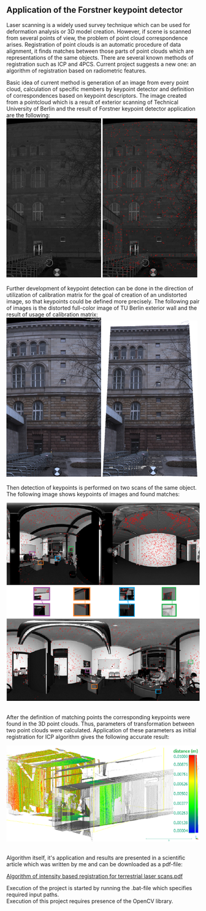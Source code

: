 <html>
<body>
	<h2>Application of the Forstner keypoint detector</h2>
	<p>Laser scanning is a widely used survey technique which can be used for deformation analysis or 3D model creation. However, if scene is scanned from several points of view, the problem of point cloud correspondence arises. Registration of point clouds is an automatic procedure of data alignment, it finds matches between those parts of point clouds which are representations of the same objects. There
	are several known methods of registration such as ICP and 4PCS. Current project suggests a new one: an algorithm of registration based on radiometric features.</p>
	<p>Basic idea of current method is generation of an image from every point cloud, calculation of specific members by keypoint detector and definition of correspondences based on keypoint descriptors. The image created from a pointcloud which is a result of exterior scanning of Technical University of Berlin and the result of Forstner keypoint detector application are the following:<br>
	<img src="Result_rect_gray_str.png" width = "49%">
	<img src="Result_image_with_kpts_gray.png" width = "49%"> <br> <br>
	Further development of keypoint detection can be done in the direction of utilization of calibration matrix for the goal of creation of an undistorted image, so that keypoints could be defined more precisely. The following pair of images is the distorted full-color image of TU Berlin exterior wall and the result of usage of calibration matrix:<br>
	<img src="Result_rect_RGB.png" width = "49%">
	<img src="Result_proj_RGB.png" width = "49%"> <br> <br>
	Then detection of keypoints is performed on two scans of the same object. The following image shows keypoints of images and found matches:</p>
	<img src="forstner_rooms.PNG"> <br> <br>
	<p>After the definition of matching points the corresponding keypoints were found in the 3D point clouds. Thus, parameters of transformation between two point clouds were calculated. Application of these parameters as initial registration for ICP algorithm gives the following accurate result:</p>
	<img src="forstner_registration_precise.PNG"> <br> <br>
	<p>Algorithm itself, it's application and results are presented in a scientific article which was written by me and can be downloaded as a pdf-file: </p> 
	<p><a href="https://github.com/kuramin/Forstner_detector/blob/master/Keypont_detection.pdf">Algorithm of intensity based registration for terrestrial laser scans.pdf</a> </p>
	<p>Execution of the project is started by running the .bat-file which specifies required input paths. <br>
	Execution of this project requires presence of the OpenCV library.</p>
</body>
</html>